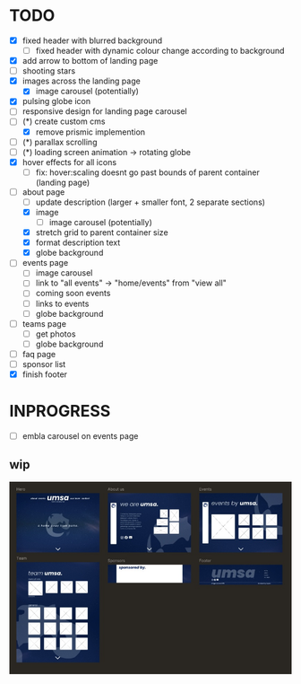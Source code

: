 # TODO
- [x] fixed header with blurred background
  - [ ] fixed header with dynamic colour change according to background
- [x] add arrow to bottom of landing page
- [ ] shooting stars
- [x] images across the landing page
  - [x] image carousel (potentially)
- [x] pulsing globe icon
- [ ] responsive design for landing page carousel
- [ ] (*) create custom cms
  - [x] remove prismic implemention
- [ ] (*) parallax scrolling
- [ ] (*) loading screen animation -> rotating globe
- [x] hover effects for all icons
  - [ ] fix: hover:scaling doesnt go past bounds of parent container (landing page)
- [ ] about page
  - [ ] update description (larger + smaller font, 2 separate sections)
  - [x] image 
    - [ ] image carousel (potentially)
  - [x] stretch grid to parent container size
  - [x] format description text
  - [x] globe background
- [ ] events page
  - [ ] image carousel
  - [ ] link to "all events" -> "home/events" from "view all"
  - [ ] coming soon events 
  - [ ] links to events
  - [ ] globe background
- [ ] teams page
  - [ ] get photos
  - [ ] globe background
- [ ] faq page
- [ ] sponsor list
- [x] finish footer

# INPROGRESS
- [ ] embla carousel on events page


## wip

![umsa wip](umsa-wip.jpg)
